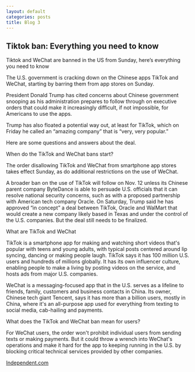 ```yaml
---
layout: default
categories: posts
title: Blog 3
---
```



## Tiktok ban: Everything you need to know

Tiktok and WeChat are banned in the US from Sunday, here’s everything you need to know

The U.S. government is cracking down on the Chinese apps TikTok and WeChat, starting by barring them from app stores on Sunday.

President Donald Trump has cited concerns about Chinese government snooping as his administration prepares to follow through on executive orders that could make it increasingly difficult, if not impossible, for Americans to use the apps.

Trump has also floated a potential way out, at least for TikTok, which on Friday he called an “amazing company” that is “very, very popular.”

Here are some questions and answers about the deal.

When do the TikTok and WeChat bans start?

The order disallowing TikTok and WeChat from smartphone app stores takes effect Sunday, as do additional restrictions on the use of WeChat.

A broader ban on the use of TikTok will follow on Nov. 12 unless its Chinese parent company ByteDance is able to persuade U.S. officials that it can resolve national security concerns, such as with a proposed partnership with American tech company Oracle. On Saturday, Trump said he has approved “in concept” a deal between TikTok, Oracle and WalMart that would create a new company likely based in Texas and under the control of the U.S. companies. But the deal still needs to be finalized.

What are TikTok and WeChat

TikTok is a smartphone app for making and watching short videos that's popular with teens and young adults, with typical posts centered around lip syncing, dancing or making people laugh. TikTok says it has 100 million U.S. users and hundreds of millions globally. It has its own influencer culture, enabling people to make a living by posting videos on the service, and hosts ads from major U.S. companies.

WeChat is a messaging-focused app that in the U.S. serves as a lifeline to friends, family, customers and business contacts in China. Its owner, Chinese tech giant Tencent, says it has more than a billion users, mostly in China, where it's an all-purpose app used for everything from texting to social media, cab-hailing and payments.

What does the TikTok and WeChat ban mean for users?

For WeChat users, the order won't prohibit individual users from sending texts or making payments. But it could throw a wrench into WeChat's operations and make it hard for the app to keeping running in the U.S. by blocking critical technical services provided by other companies.


[Independent.com](https://www.independent.co.uk/news/world/americas/tiktok-ban-sunday-trump-download-b506607.html)

